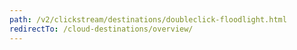 ```yaml
---
path: /v2/clickstream/destinations/doubleclick-floodlight.html
redirectTo: /cloud-destinations/overview/
---
```

